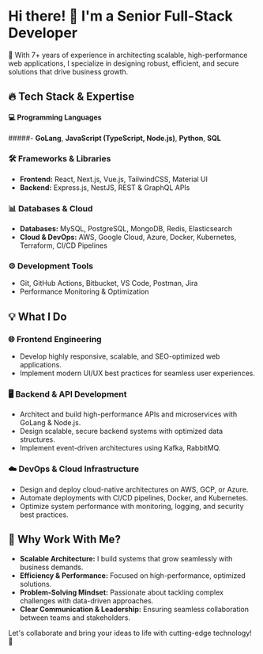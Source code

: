 # Hi there! 👋 I'm a Senior Full-Stack Developer

🚀 With 7+ years of experience in architecting scalable, high-performance web applications, I specialize in designing robust, efficient, and secure solutions that drive business growth.

## 🔥 Tech Stack & Expertise

#### 💻 Programming Languages
#####- **GoLang**, **JavaScript (TypeScript, Node.js)**, **Python**, **SQL**

### 🛠️ Frameworks & Libraries
- **Frontend:** React, Next.js, Vue.js, TailwindCSS, Material UI
- **Backend:** Express.js, NestJS, REST & GraphQL APIs

### 📊 Databases & Cloud
- **Databases:** MySQL, PostgreSQL, MongoDB, Redis, Elasticsearch
- **Cloud & DevOps:** AWS, Google Cloud, Azure, Docker, Kubernetes, Terraform, CI/CD Pipelines

### ⚙️ Development Tools
- Git, GitHub Actions, Bitbucket, VS Code, Postman, Jira
- Performance Monitoring & Optimization

## 💡 What I Do

### 🌐 Frontend Engineering
- Develop highly responsive, scalable, and SEO-optimized web applications.
- Implement modern UI/UX best practices for seamless user experiences.

### 🖥️ Backend & API Development
- Architect and build high-performance APIs and microservices with GoLang & Node.js.
- Design scalable, secure backend systems with optimized data structures.
- Implement event-driven architectures using Kafka, RabbitMQ.

### ☁️ DevOps & Cloud Infrastructure
- Design and deploy cloud-native architectures on AWS, GCP, or Azure.
- Automate deployments with CI/CD pipelines, Docker, and Kubernetes.
- Optimize system performance with monitoring, logging, and security best practices.

## 🚀 Why Work With Me?
- **Scalable Architecture:** I build systems that grow seamlessly with business demands.
- **Efficiency & Performance:** Focused on high-performance, optimized solutions.
- **Problem-Solving Mindset:** Passionate about tackling complex challenges with data-driven approaches.
- **Clear Communication & Leadership:** Ensuring seamless collaboration between teams and stakeholders.

Let's collaborate and bring your ideas to life with cutting-edge technology! 🚀

